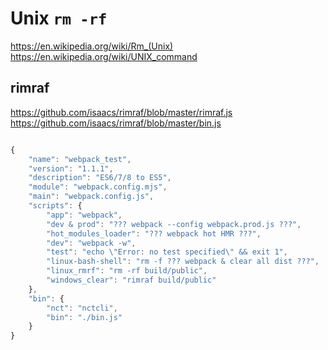# Unix `rm -rf`


https://en.wikipedia.org/wiki/Rm_(Unix)
https://en.wikipedia.org/wiki/UNIX_command



## rimraf

https://github.com/isaacs/rimraf/blob/master/rimraf.js
https://github.com/isaacs/rimraf/blob/master/bin.js



```js

{
    "name": "webpack_test",
    "version": "1.1.1",
    "description": "ES6/7/8 to ES5",
    "module": "webpack.config.mjs",
    "main": "webpack.config.js",
    "scripts": {
        "app": "webpack",
        "dev & prod": "??? webpack --config webpack.prod.js ???",
        "hot_modules_loader": "??? webpack hot HMR ???",
        "dev": "webpack -w",
        "test": "echo \"Error: no test specified\" && exit 1",
        "linux-bash-shell": "rm -f ??? webpack & clear all dist ???",
        "linux_rmrf": "rm -rf build/public",
        "windows_clear": "rimraf build/public"
    },
    "bin": {
        "nct": "nctcli",
        "bin": "./bin.js"
    }
}


```





